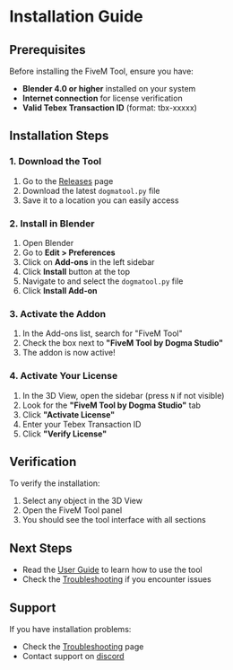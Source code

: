 # Installation Guide

## Prerequisites

Before installing the FiveM Tool, ensure you have:

- **Blender 4.0 or higher** installed on your system
- **Internet connection** for license verification
- **Valid Tebex Transaction ID** (format: tbx-xxxxx)

## Installation Steps

### 1. Download the Tool

1. Go to the [Releases](https://www.dogmastudio.cc/product/6673926) page
2. Download the latest `dogmatool.py` file
3. Save it to a location you can easily access

### 2. Install in Blender

1. Open Blender
2. Go to **Edit > Preferences**
3. Click on **Add-ons** in the left sidebar
4. Click **Install** button at the top
5. Navigate to and select the `dogmatool.py` file
6. Click **Install Add-on**

### 3. Activate the Addon

1. In the Add-ons list, search for "FiveM Tool"
2. Check the box next to **"FiveM Tool by Dogma Studio"**
3. The addon is now active!

### 4. Activate Your License

1. In the 3D View, open the sidebar (press `N` if not visible)
2. Look for the **"FiveM Tool by Dogma Studio"** tab
3. Click **"Activate License"**
4. Enter your Tebex Transaction ID
5. Click **"Verify License"**

## Verification

To verify the installation:

1. Select any object in the 3D View
2. Open the FiveM Tool panel
3. You should see the tool interface with all sections

## Next Steps

- Read the [User Guide](user-guide.md) to learn how to use the tool
- Check the [Troubleshooting](troubleshooting.md) if you encounter issues

## Support

If you have installation problems:

- Check the [Troubleshooting](troubleshooting.md) page
- Contact support on [discord](https://discord.gg/8wGugUcz6n)

